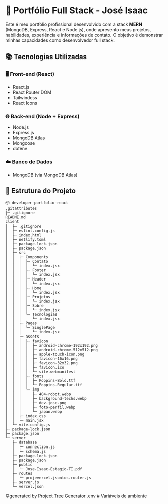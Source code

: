 # 🚀 Portfólio Full Stack - José Isaac

Este é meu portfólio profissional desenvolvido com a stack **MERN** (MongoDB, Express, React e Node.js), onde apresento meus projetos, habilidades, experiência e informações de contato. O objetivo é demonstrar minhas capacidades como desenvolvedor full stack.

## 📚 Tecnologias Utilizadas

### 🖥️ Front-end (React)

- React.js
- React Router DOM
- Tailwindcss
- React Icons

### 🌐 Back-end (Node + Express)

- Node.js
- Express.js
- MongoDB Atlas
- Mongoose
- dotenv

### ☁️ Banco de Dados

- MongoDB (via MongoDB Atlas)

## 📁 Estrutura do Projeto
```
📦 developer-portfolio-react
.gitattributes
├─ .gitignore
README.md
client
│  ├─ .gitignore
│  ├─ eslint.config.js
│  ├─ index.html
│  ├─ netlify.toml
│  ├─ package-lock.json
│  ├─ package.json
│  ├─ src
│  │  ├─ Components
│  │  │  ├─ Contato
│  │  │  │  └─ index.jsx
│  │  │  ├─ Footer
│  │  │  │  └─ index.jsx
│  │  │  ├─ Header
│  │  │  │  └─ index.jsx
│  │  │  ├─ Home
│  │  │  │  └─ index.jsx
│  │  │  ├─ Projetos
│  │  │  │  └─ index.jsx
│  │  │  ├─ Sobre
│  │  │  │  └─ index.jsx
│  │  │  └─ Tecnologias
│  │  │     └─ index.jsx
│  │  ├─ Pages
│  │  │  └─ SinglePage
│  │  │     └─ index.jsx
│  │  ├─ assets
│  │  │  ├─ favicon
│  │  │  │  ├─ android-chrome-192x192.png
│  │  │  │  ├─ android-chrome-512x512.png
│  │  │  │  ├─ apple-touch-icon.png
│  │  │  │  ├─ favicon-16x16.png
│  │  │  │  ├─ favicon-32x32.png
│  │  │  │  ├─ favicon.ico
│  │  │  │  └─ site.webmanifest
│  │  │  ├─ fonts
│  │  │  │  ├─ Poppins-Bold.ttf
│  │  │  │  └─ Poppins-Regular.ttf
│  │  │  └─ img
│  │  │     ├─ 404-robot.webp
│  │  │     ├─ background-techs.webp
│  │  │     ├─ dev-jose.png
│  │  │     ├─ foto-perfil.webp
│  │  │     └─ japan.webp
│  │  ├─ index.css
│  │  └─ main.jsx
│  └─ vite.config.js
├─ package-lock.json
├─ package.json
└─ server
   ├─ database
   │  ├─ connection.js
   │  └─ schema.js
   ├─ package-lock.json
   ├─ package.json
   ├─ public
   │  └─ Jose-Isaac-Estagio-TI.pdf
   ├─ routes
   │  └─ projevercel.jsontos.router.js
   ├─ server.js
   └─ vercel.json
```
©generated by [Project Tree Generator](https://woochanleee.github.io/project-tree-generator)
.env # Variáveis de ambiente

